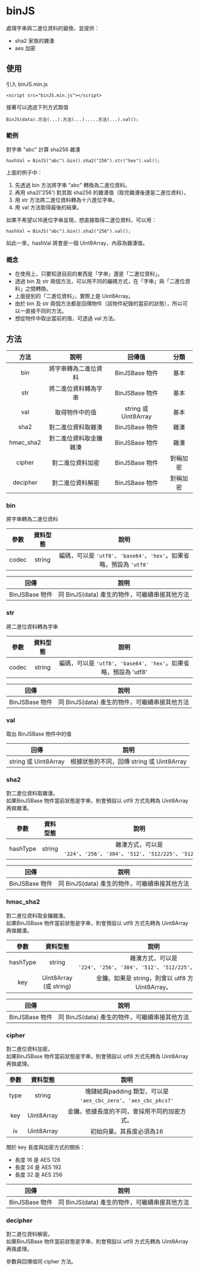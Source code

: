 # binJS

處理字串與二進位資料的變換，並提供：

* sha2 家族的雜湊
* aes 加密

## 使用

引入 binJS.min.js

	<script src="binJS.min.js"></script>

接著可以透過下列方式取值

	BinJS(data).方法(...).方法(...).....方法(...).val();

### 範例
	
對字串 "abc" 計算 sha256 雜湊

	hashVal = BinJS("abc").bin().sha2("256").str("hex").val();

上面的例子中：

1. 先透過 bin 方法將字串 "abc" 轉換為二進位資料。
2. 再用 sha2('256') 對其取 sha256 的雜湊值（取完雜湊後還是二進位資料）。
3. 用 str 方法將二進位資料轉為十六進位字串。
4. 用 val 方法取得最後的結果。

如果不希望以16進位字串呈現，想直接取得二進位資料，可以用：

	hashVal = BinJS("abc").bin().sha2("256").val();

如此一來，hashVal 將會是一個 Uint8Array，內容為雜湊值。

### 概念

* 在使用上，只要知道目前的東西是「字串」還是「二進位資料」。
* 透過 bin 及 str 兩個方法，可以用不同的編碼方式，在「字串」與「二進位資料」之間轉換。
* 上面提到的「二進位資料」，實際上是 Uint8Array。
* 由於 bin 及 str 兩個方法都是回傳物件（該物件紀錄的當前的狀態），所以可以一直接不同的方法。
* 想從物件中取出當前的值，可透過 val 方法。

## 方法

| 方法 | 說明 | 回傳值 | 分類
|:--:|:--:|:--:|:--:|
| bin | 將字串轉為二進位資料 | BinJSBase 物件 | 基本 |
| str | 將二進位資料轉為字串 | BinJSBase 物件 | 基本 |
| val | 取得物件中的值 | string 或 Uint8Array | 基本 |
| sha2 | 對二進位資料取雜湊 | BinJSBase 物件 | 雜湊 |
| hmac_sha2 | 對二進位資料取金鑰雜湊 | BinJSBase 物件 | 雜湊 |
| cipher | 對二進位資料加密 | BinJSBase 物件 | 對稱加密 |
| decipher | 對二進位資料解密 | BinJSBase 物件 | 對稱加密 |

### bin

將字串轉為二進位資料

| 參數 | 資料型態 | 說明 |
|:--:|:--:|:--:|
| codec | string | 編碼，可以是 `'utf8'`、`'base64'`、`'hex'`。如果省略，預設為 `'utf8'` |

| 回傳 | 說明 |
|:--:|:--:|
| BinJSBase 物件 | 同 BinJS(data) 產生的物件，可繼續串接其他方法  |

### str

將二進位資料轉為字串

| 參數 | 資料型態 | 說明 |
|:--:|:--:|:--:|
| codec | string | 編碼，可以是 `'utf8'`、`'base64'`、`'hex'`。如果省略，預設為 'utf8' |

| 回傳 | 說明 |
|:--:|:--:|
| BinJSBase 物件 | 同 BinJS(data) 產生的物件，可繼續串接其他方法  |

### val

取出 BinJSBase 物件中的值

| 回傳 | 說明 |
|:--:|:--:|
| string 或 Uint8Array | 根據狀態的不同，回傳 string 或 Uint8Array |

### sha2

對二進位資料取雜湊。<br>如果BinJSBase 物件當前狀態是字串，則會預設以 utf8 方式先轉為 Uint8Array 再做雜湊。

| 參數 | 資料型態 | 說明 |
|:--:|:--:|:--:|
| hashType | string | 雜湊方式，可以是 `'224'`、`'256'`、`'384'`、`'512'`、`'512/225'`、`'512/256'`。|

| 回傳 | 說明 |
|:--:|:--:|
| BinJSBase 物件 | 同 BinJS(data) 產生的物件，可繼續串接其他方法  |

### hmac_sha2

對二進位資料取金鑰雜湊。<br>如果BinJSBase 物件當前狀態是字串，則會預設以 utf8 方式先轉為 Uint8Array 再做雜湊。

| 參數 | 資料型態 | 說明 |
|:--:|:--:|:--:|
| hashType | string | 雜湊方式，可以是 `'224'`、`'256'`、`'384'`、`'512'`、`'512/225'`、`'512/256'`。|
| key | Uint8Array<br>(或 string) | 金鑰。如果是 string，則會以 utf8 方式轉為 Uint8Array。|

| 回傳 | 說明 |
|:--:|:--:|
| BinJSBase 物件 | 同 BinJS(data) 產生的物件，可繼續串接其他方法  |

### cipher

對二進位資料加密。<br>如果BinJSBase 物件當前狀態是字串，則會預設以 utf8 方式先轉為 Uint8Array 再做處理。

| 參數 | 資料型態 | 說明 |
|:--:|:--:|:--:|
| type | string | 塊鏈結與padding 類型，可以是 `'aes_cbc_zero'`、`'aes_cbc_pkcs7'` |
| key | Uint8Array | 金鑰。依據長度的不同，會採用不同的加密方式。 |
| iv | Uint8Array | 初始向量。其長度必須為16 |

關於 key 長度與加密方式的關係：

* 長度 16 是 AES 128
* 長度 24 是 AES 192
* 長度 32 是 AES 256

| 回傳 | 說明 |
|:--:|:--:|
| BinJSBase 物件 | 同 BinJS(data) 產生的物件，可繼續串接其他方法  |

### decipher

對二進位資料解密。<br>如果BinJSBase 物件當前狀態是字串，則會預設以 utf8 方式先轉為 Uint8Array 再做處理。

參數與回傳值同 cipher 方法。
